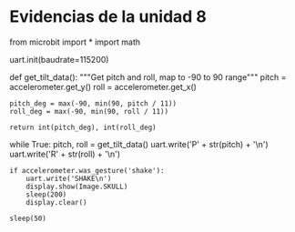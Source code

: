 
# Evidencias de la unidad 8


from microbit import *
import math

uart.init(baudrate=115200)

def get_tilt_data():
    """Get pitch and roll, map to -90 to 90 range"""
    pitch = accelerometer.get_y() 
    roll = accelerometer.get_x() 
    
    pitch_deg = max(-90, min(90, pitch / 11))
    roll_deg = max(-90, min(90, roll / 11))
    
    return int(pitch_deg), int(roll_deg)

while True:
    pitch, roll = get_tilt_data()
    uart.write('P' + str(pitch) + '\n')
    uart.write('R' + str(roll) + '\n')
    
    if accelerometer.was_gesture('shake'):
        uart.write('SHAKE\n')
        display.show(Image.SKULL)
        sleep(200)
        display.clear()
    
    sleep(50)  
